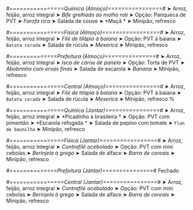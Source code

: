 
*#================Química (Almoço)================#*
➤ Arroz, feijão, arroz integral
➤ *Bife grelhado ao molho roti*
➤ Opção: Panqueca de PVT
➤ *Farofa rica*
➤ Salada de couve
➤ *Maçã *
➤ Minipão, refresco

*#================Física (Almoço)=================#*
➤ Arroz, feijão, arroz integral
➤ *Filé de tilápia à baiana*
➤ Opção: PVT à baiana
➤ `Batata corada`
➤ Salada de rúcula
➤ *Mexerica*
➤ Minipão, refresco

*#==============Prefeitura (Almoço)===============#*
➤ Arroz, feijão, arroz integral 
➤ *Isca de carne de panela*
➤ Opção: Torta de PVT
➤ *Abobrinha com ervas finas*
➤ Salada de escarola
➤ *Banana*
➤ Minipão, refresco 

*#================Central (Almoço)================#*
➤ Arroz, feijão, arroz integral
➤ *Filé de tilápia à baiana*
➤ Opção: PVT à baiana
➤ `Batata corada`
➤ Salada de rúcula
➤ *Mexerica*
➤ Minipão, refresco
%

*#================Química (Jantar)================#*
➤ Arroz, feijão, arroz integral
➤ *Picadinho à brasileira *
➤ Opção: PVT com pimentão 
➤ *Escarola refogada *
➤ Salada de pepino com tomate
➤ `Flan de baunilha`
➤ Minipão, refresco

*#================Física (Jantar)=================#*
➤ Arroz, feijão, arroz integral
➤ *Contrafilé acebolado*
➤ Opção: PVT com mini cebolas
➤ *Berinjela à grega*
➤ Salada de alface
➤ *Barra de cereais*
➤ Minipão, refresco

*#==============Prefeitura (Jantar)===============#*
Fechado

*#================Central (Jantar)================#*
➤ Arroz, feijão, arroz integral
➤ *Contrafilé acebolado*
➤ Opção: PVT com mini cebolas
➤ *Berinjela à grega*
➤ Salada de alface
➤ *Barra de cereais*
➤ Minipão, refresco
